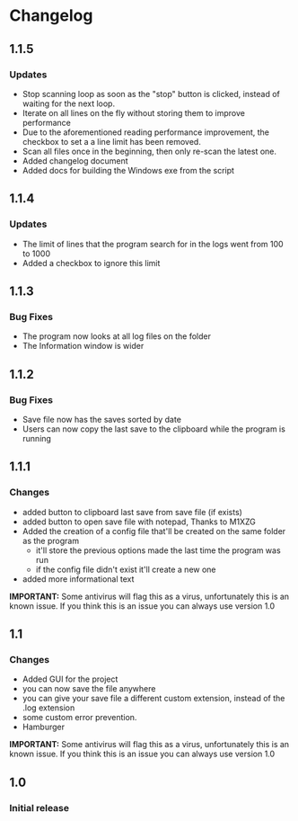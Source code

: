 # Changelog

## 1.1.5
### Updates
- Stop scanning loop as soon as the "stop" button is clicked,
  instead of waiting for the next loop.
- Iterate on all lines on the fly without storing them to improve performance
- Due to the aforementioned reading performance improvement,
  the checkbox to set a a line limit has been removed.
- Scan all files once in the beginning, then only re-scan the latest one.
- Added changelog document
- Added docs for building the Windows exe from the script

## 1.1.4
### Updates
- The limit of lines that the program search for in the logs went from 100 to 1000
- Added a checkbox to ignore this limit

## 1.1.3
### Bug Fixes
- The program now looks at all log files on the folder
- The Information window is wider

## 1.1.2
### Bug Fixes
- Save file now has the saves sorted by date
- Users can now copy the last save to the clipboard while the program is running

## 1.1.1
### Changes
- added button to clipboard last save from save file (if exists)
- added button to open save file with notepad, Thanks to M1XZG
- Added the creation of a config file that'll be created on the same folder as the program
    - it'll store the previous options made the last time the program was run
    - if the config file didn't exist it'll create a new one
- added more informational text

**IMPORTANT:** Some antivirus will flag this as a virus, unfortunately this is an known issue. 
If you think this is an issue you can always use version 1.0

## 1.1
### Changes
- Added GUI for the project
- you can now save the file anywhere
- you can give your save file a different custom extension, instead of the .log extension
- some custom error prevention.
- Hamburger

**IMPORTANT:** Some antivirus will flag this as a virus, unfortunately this is an known issue.
If you think this is an issue you can always use version 1.0

## 1.0
### Initial release
